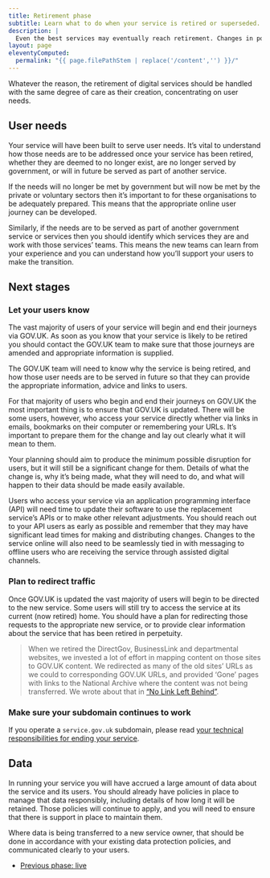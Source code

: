 ```yaml
---
title: Retirement phase
subtitle: Learn what to do when your service is retired or superseded.
description: |
  Even the best services may eventually reach retirement. Changes in policy may mean that the service is no longer offered or new understanding may mean that those user needs are better provided through a different service.
layout: page
eleventyComputed:
  permalink: "{{ page.filePathStem | replace('/content','') }}/"
---
```


Whatever the reason, the retirement of digital services should be handled with the same degree of care as their creation, concentrating on user needs.

## User needs

Your service will have been built to serve user needs. It’s vital to understand how those needs are to be addressed once your service has been retired, whether they are deemed to no longer exist, are no longer served by government, or will in future be served as part of another service.

If the needs will no longer be met by government but will now be met by the private or voluntary sectors then it’s important to for these organisations to be adequately prepared. This means that the appropriate online user journey can be developed.

Similarly, if the needs are to be served as part of another government service or services then you should identify which services they are and work with those services’ teams. This means the new teams can learn from your experience and you can understand how you’ll support your users to make the transition.

## Next stages

### Let your users know

The vast majority of users of your service will begin and end their journeys via GOV.UK. As soon as you know that your service is likely to be retired you should contact the GOV.UK team to make sure that those journeys are amended and appropriate information is supplied.

The GOV.UK team will need to know why the service is being retired, and how those user needs are to be served in future so that they can provide the appropriate information, advice and links to users.

For that majority of users who begin and end their journeys on GOV.UK the most important thing is to ensure that GOV.UK is updated. There will be some users, however, who access your service directly whether via links in emails, bookmarks on their computer or remembering your URLs. It’s important to prepare them for the change and lay out clearly what it will mean to them.

Your planning should aim to produce the minimum possible disruption for users, but it will still be a significant change for them. Details of what the change is, why it’s being made, what they will need to do, and what will happen to their data should be made easily available.

Users who access your service via an application programming interface (API) will need time to update their software to use the replacement service’s APIs or to make other relevant adjustments. You should reach out to your API users as early as possible and remember that they may have significant lead times for making and distributing changes. Changes to the service online will also need to be seamlessly tied in with messaging to offline users who are receiving the service through assisted digital channels.

### Plan to redirect traffic

Once GOV.UK is updated the vast majority of users will begin to be directed to the new service. Some users will still try to access the service at its current (now retired) home. You should have a plan for redirecting those requests to the appropriate new service, or to provide clear information about the service that has been retired in perpetuity.

> When we retired the DirectGov, BusinessLink and departmental websites, we invested a lot of effort in mapping content on those sites to GOV.UK content. We redirected as many of the old sites’ URLs as we could to corresponding GOV.UK URLs, and provided ‘Gone’ pages with links to the National Archive where the content was not being transferred. We wrote about that in [“No Link Left Behind”](https://gds.blog.gov.uk/2012/10/11/no-link-left-behind/).

### Make sure your subdomain continues to work

If you operate a `service.gov.uk` subdomain, please read [your technical responsibilities for ending your service](https://web.archive.org/web/20150324140447/https://www.gov.uk/service-manual/operations/operating-servicegovuk-subdomains#lifecycle-of-service-subdomains).

## Data

In running your service you will have accrued a large amount of data about the service and its users. You should already have policies in place to manage that data responsibly, including details of how long it will be retained. Those policies will continue to apply, and you will need to ensure that there is support in place to maintain them.

Where data is being transferred to a new service owner, that should be done in accordance with your existing data protection policies, and communicated clearly to your users.

-   [Previous phase: live](/version-1/guides/live-phase/)
